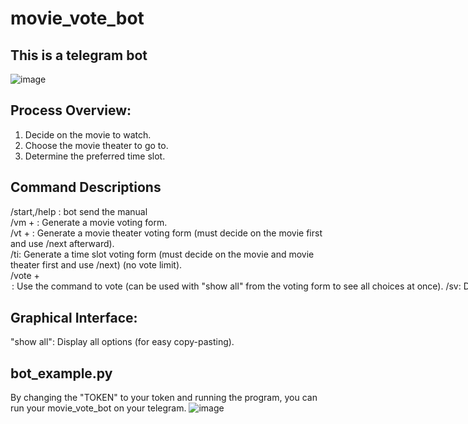 # movie_vote_bot


## This is a telegram bot
![image](https://github.com/weiso131/movie_vote_bot/assets/131360912/d39e74c5-1d79-4040-a0f4-8a285f81e1d9)


## Process Overview:

1. Decide on the movie to watch. 
2. Choose the movie theater to go to.
3. Determine the preferred time slot.

## Command Descriptions

/start,/help : bot send the manual  
/vm + <maximum number of votes>: Generate a movie voting form.  
/vt + <maximum number of votes>: Generate a movie theater voting form (must decide on the movie first and use /next afterward).  
/ti: Generate a time slot voting form (must decide on the movie and movie theater first and use /next) (no vote limit).  
/vote + <option name>: Use the command to vote (can be used with "show all" from the voting form to see all choices at once).  
/sv: Display options with their respective vote counts.  
/search: Display all options voted by the user who called the command.  
/next: Proceed to the next step.  

## Graphical Interface:
"show all": Display all options (for easy copy-pasting).

## bot_example.py
By changing the "TOKEN" to your token and running the program, you can run your movie_vote_bot on your telegram.
![image](https://github.com/weiso131/movie_vote_bot/assets/131360912/24f20a6f-8005-4a1b-8b58-2f6dcc7d3285)





